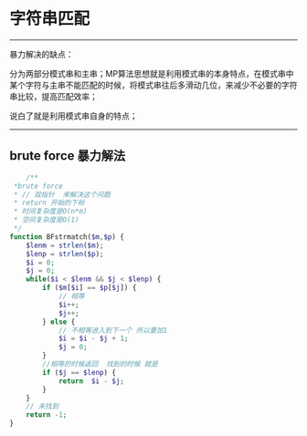 # 字符串匹配



---

暴力解决的缺点：

分为两部分模式串和主串；MP算法思想就是利用模式串的本身特点，在模式串中某个字符与主串不能匹配的时候，将模式串往后多滑动几位，来减少不必要的字符串比较，提高匹配效率；

说白了就是利用模式串自身的特点；



---



## brute force  暴力解法



`````php
	/**
 *brute force
 * // 双指针  来解决这个问题
 * return 开始的下标
 * 时间复杂度是O(n*m)
 * 空间复杂度是O(1)
 */
function BFstrmatch($m,$p) {
    $lenm = strlen($m);
    $lenp = strlen($p);
    $i = 0;
    $j = 0;
    while($i < $lenm && $j < $lenp) {
        if ($m[$i] == $p[$j]) {
            // 相等
            $i++;
            $j++;
        } else {
            // 不相等进入到下一个 所以要加1
            $i = $i - $j + 1;
            $j = 0;
        }
        //相等的时候返回  找到的时候 就是
        if ($j == $lenp) {
            return  $i - $j;
        }
    }
    // 未找到
    return -1;
}
`````





